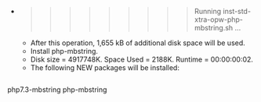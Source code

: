 * >>>>>>>>> Running inst-std-xtra-opw-php-mbstring.sh ...
  * After this operation, 1,655 kB of additional disk space will be used.
  * Install php-mbstring.
  * Disk size = 4917748K. Space Used = 2188K. Runtime = 00:00:00:02.
  * The following NEW packages will be installed:
  ```bash
php7.3-mbstring php-mbstring
  ```
